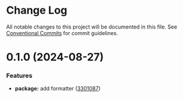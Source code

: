 # Change Log

All notable changes to this project will be documented in this file.
See [Conventional Commits](https://conventionalcommits.org) for commit guidelines.

# 0.1.0 (2024-08-27)


### Features

* **package:** add formatter ([3301087](https://github.com/docker-awesome/docker-es/commit/330108774872c229692314d7994a5a5713a7d523))
